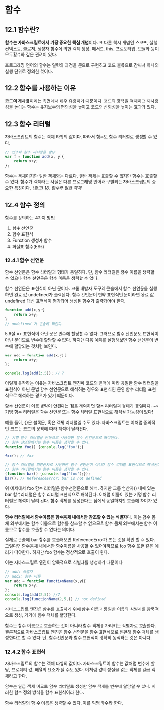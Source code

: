 # 함수
## 12.1 함수란?
**함수는 자바스크립트에서 가장 중요한 핵심 개념**이다. 또 다른 핵시 개념인 스코프, 실행 컨텍스트, 클로저, 생성자 함수에 의한 객체 생성, 메서드, this, 프로토타입, 모듈화 등이 모두홤수와 깊은 관려이 있다.

프로그래밍 언어의 함수는 일련의 과정을 문으로 구현하고 코드 블록으로 감싸서 하나의 실행 단위로 정의한 것이다.

## 12.2 함수를 사용하는 이유
**코드의 재사용**이라는 측면에서 매우 유용하기 때문이다. 코드의 중복을 억제하고 재사용성을 높이는 함수는 유지보수의 편의성을 높이고 코드의 신뢰성을 높이는 효과가 있다.

## 12.3 함수 리터럴
자바스크립트의 함수는 객체 타입의 값이다. 따라서 함수도 함수 리터럴로 생성할 수 있다.
```jsx
// 변수에 함수 리터럴을 할당
var f = function add(x, y){
    return x+y;
};
```
함수는 객체이지만 일반 객체와는 다르다. 일반 객체는 호출할 수 없지만 함수는 호출할 수 있다. 함수가 객체라는 사실은 다른 프로그래밍 언어와 구별되는 자바스크립트의 중요한 특징이다.
*(참고) 18. 함수와 일급 객체*
## 12.4 함수 정의
함수를 정의하는 4가지 방법

1. 함수 선언문
2. 함수 표현식
3. Function 생성자 함수
4. 화살표 함수(ES6)

### 12.4.1 함수 선언문
함수 선언문은 함수 리터럴과 형태가 동일하다. 단, 함수 리터럴은 함수 이름을 생략할 수 있으나 함수 선언문은 함수 이름을 생략할 수 없다.

함수 선언문은 표현식이 아닌 문이다. 크롬 개발자 도구의 콘솔에서 함수 선언문을 실행하면 완료 값 undefined가 출력된다. 함수 선언문이 만약 표현식인 문이라면 완료 값 undefined 대신 표현식이 평가되어 생성된 함수가 출력돠어야 한다.

```jsx
function add(x,y){
    return x+y;
}
// undefined 가 콘솔에 찍힌다.
```
5.6절 => 표현식이 아닌 문은 변수에 할당할 수 없다. 그러므로 함수 선언문도 표현식이 아닌 문이므로 변수에 할당할 수 없다. 하지만 다음 예제를 실행해보면 함수 선언문이 변수에 할당되는 것처럼 보인다.
```jsx
var add = function add(x,y){
    return x+y;
};

console.log(add(2,5)); // 7
```
이렇게 동작하는 이유는 자바스크립트 엔진이 코드의 문맥에 따라 동일한 함수 리터럴을 표현식이 아닌 문법 함수 선언문으로 해석하는 경우와 표현식인 문인 함수 리터럴 표현식으로 해석하는 경우가 있기 떄문이다. 

함수 선언문이 이름 생략이 안된다는 점을 제외하면 함수 리터럴과 형태가 동일하다. => 기명 함수 리터럴은 함수 선언문 또는 함수 리터럴 표현식으로 해석될 가능성이 있다!

예를 들어, {}은 블록문, 혹은 객체 리터럴일 수도 있다. 자바스크립트는 이처럼 중의적인 코드는 코드의 문맥에 따라 해석이 달라진다. 

```jsx
// 기명 함수 리터럴을 단독으로 사용하면 함수 선언문으로 해석된다.
// 함수 선언문에서는 함수 이름을 생략할 수 없다.
function foo() {console.log('foo');}

foo(); // foo

// 함수 리터럴을 피연산자로 사용하면 함수 선언문이 아니라 함수 리터럴 표현식으로 해석된다.
// 함수 리터럴에서는 함수 이름을 생략할 수 있다.
(function bar() {console.log('foo');});
bar(); // ReferenceError: bar is not defined
```
위 예제에서 foo 함수 리터럴은 함수선언문으로 해석. 하지만 그룹 연산자() 내에 있는 bar 함수리터럴은 함수 리터럴 표현식으로 해석된다. 이처럼 이름이 있는 기명 함수 리터럴은 해석이 달리 된다. 함수 객체를 생성한다는 점에서 동일하지만 호출에 차이가 있다.

**함수 리터럴에서 함수이름은 함수몸체 내에서만 참조할 수 있는 식별자**다. 이는 함수 몸체 외부에서는 함수 이름으로 함수를 참조할 수 없으므로 함수 몸체 외부에서는 함수 이름으로 함수를 호출할 수 없다는 의미다.

실제로 콘솔에 bar 함수를 호출해보면 ReferenceError가 뜨는 것을 확인 할 수 있다. 그렇다면 함수몸체 내에서만 함수이름을 사용할 수 있어야하므로 foo 함수 또한 같은 에러가 떠야한다. 하지만 foo 함수는 정상적으로 호출이 된다. 

이는 자바스크립트 엔진이 암묵적으로 식별자를 생성하기 때문이다.

```jsx
// add: 식별자
// add2: 함수 이름
var add = function functionName(x,y){
    return x+y;
};
console.log(add(2,5)) //7
console.log(functionName(2,5,)) // not defined
```
자바스크립트 엔진은 함수를 호출하기 위해 함수 이름과 동일한 이름의 식별자를 암묵적으로 생성, 거기에 함수 객체를 할당한다.

함수는 함수 이름으로 호출하는 것이 아니라 함수 객체를 가리키는 식별자로 호출한다. 결론적으로 자바스크립트 엔진은 함수 선언문을 함수 표현식으로 반환해 함수 객체를 생성한다고 할 수 있다. 단, 함수선언문과 함수 표현식이 정확히 동작하는 것은 아니다.

### 12.4.2 함수 표현식
자바스크립트의 함수는 객체 타입의 값이다. 자바스크립트이 함수는 값처럼 변수에 할당, 프로퍼티 값, 배열의 요소가 될 수도 있다. 이처럼 값의 성질을 갖는 객체를 일급 객체라고 한다.

함수는 일급 객체 이므로 함수 리터럴로 생성한 함수 객체를 변수에 할당할 수 있다. 이러한 함수 정의 방식을 함수 표현식이라 한다.

함수 리터럴의 함 수 이름은 생략할 수 있다. 이를 익명 함수라 한다.










